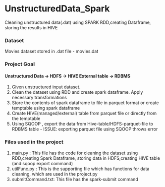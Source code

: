 # UnstructuredData_Spark
Cleaning unstructured data(.dat) using SPARK RDD,creating Dataframe, storing the results in HIVE 

### Dataset
Movies dataset stored in .dat file - movies.dat

### Project Goal

#### Unstructured Data -> HDFS  -> HIVE External table -> RDBMS

1. Given unstructured input dataset. 
2. Clean the dataset using RDD and create spark dataframe. Apply necessary transformations
3. Store the contents of spark dataframe to file in parquet format or create temptable using spark dataframe
4. Create HIVE(managed/external) table from parquet file or directly from the temptable
5. Using SQOOP , export the data from Hive-table/HDFS-parquet-file to RDBMS table  - ISSUE: exporting parquet file using SQOOP throws error

### Files used in the project
1. main.py : This file has the code for cleaning the dataset using RDD,creating Spark Dataframe, storing data in HDFS,creating HIVE table (and sqoop                    export command)
2. utilFunc.py : This is the supporting file which has functions for data cleaning, which are used in the project.py 
3. submitCommand.txt:  This file has the spark-submit command
